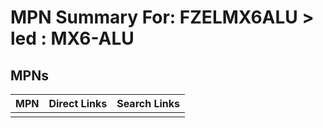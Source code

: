 



# MPN Summary For: FZELMX6ALU > led : MX6-ALU

## MPNs
  

|MPN|Direct Links|Search Links|
| :--- | :--- | :--- |
||||
